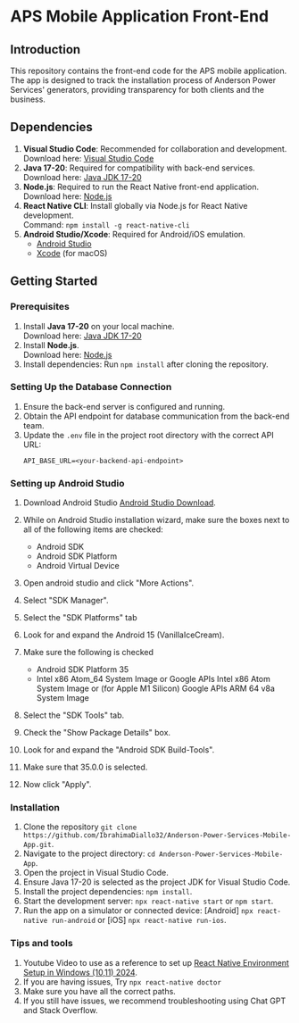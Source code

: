 # APS Mobile Application Front-End

## Introduction
This repository contains the front-end code for the APS mobile application. The app is designed to track the installation process of Anderson Power Services' generators, providing transparency for both clients and the business.

## Dependencies
1. **Visual Studio Code**: Recommended for collaboration and development.  
   Download here: [Visual Studio Code](https://code.visualstudio.com/Download)
2. **Java 17-20**: Required for compatibility with back-end services.  
   Download here: [Java JDK 17-20](https://www.oracle.com/java/technologies/javase/jdk20-archive-downloads.html)
3. **Node.js**: Required to run the React Native front-end application.  
   Download here: [Node.js](https://nodejs.org/)
4. **React Native CLI**: Install globally via Node.js for React Native development.  
   Command: `npm install -g react-native-cli`
5. **Android Studio/Xcode**: Required for Android/iOS emulation.  
   - [Android Studio](https://developer.android.com/studio)  
   - [Xcode](https://developer.apple.com/xcode/) (for macOS)

## Getting Started

### Prerequisites
1. Install **Java 17-20** on your local machine.  
   Download here: [Java JDK 17-20](https://www.oracle.com/java/technologies/javase/jdk20-archive-downloads.html)
2. Install **Node.js**.  
   Download here: [Node.js](https://nodejs.org/)
3. Install dependencies: Run `npm install` after cloning the repository.

### Setting Up the Database Connection
1. Ensure the back-end server is configured and running.  
2. Obtain the API endpoint for database communication from the back-end team.  
3. Update the `.env` file in the project root directory with the correct API URL:
   ```plaintext
   API_BASE_URL=<your-backend-api-endpoint>

### Setting up Android Studio 
1. Download Android Studio [Android Studio Download](https://developer.android.com/studio).
2. While on Android Studio installation wizard, make sure the boxes next to all of the following items are checked:

   - Android SDK
   - Android SDK Platform
   - Android Virtual Device
  
3. Open android studio and click "More Actions". 
4. Select "SDK Manager".
5. Select the "SDK Platforms" tab
6. Look for and expand the Android 15 (VanillaIceCream).
7. Make sure the following is checked

   - Android SDK Platform 35
   - Intel x86 Atom_64 System Image or Google APIs Intel x86 Atom System Image or (for Apple M1 Silicon) Google APIs ARM 64 v8a System Image
  
8. Select the "SDK Tools" tab.
9. Check the "Show Package Details" box.
10. Look for and expand the "Android SDK Build-Tools".
11. Make sure that 35.0.0 is selected.
12. Now click "Apply". 

### Installation
1. Clone the repository `git clone https://github.com/IbrahimaDiallo32/Anderson-Power-Services-Mobile-App.git`.
2. Navigate to the project directory: `cd Anderson-Power-Services-Mobile-App`.
3. Open the project in Visual Studio Code.
4. Ensure Java 17-20 is selected as the project JDK for Visual Studio Code.
5. Install the project dependencies: `npm install`.
6. Start the development server: `npx react-native start` or `npm start`.
7. Run the app on a simulator or connected device: [Android] `npx react-native run-android` or [iOS] `npx react-native run-ios`.

### Tips and tools
1. Youtube Video to use as a reference to set up [React Native Environment Setup in Windows (10,11) 2024](https://youtu.be/4onhZMbF2NI?si=Bhz92ZT-X1lBmsKZ).
2. If you are having issues, Try `npx react-native doctor`
3. Make sure you have all the correct paths.
4. If you still have issues, we recommend troubleshooting using Chat GPT and Stack Overflow.

